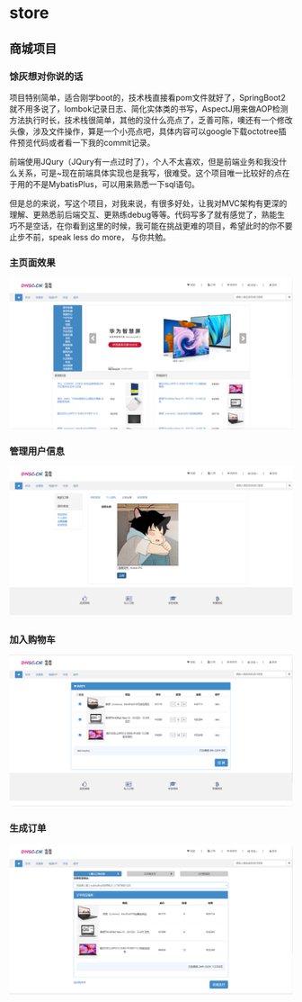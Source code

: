 # store
## 商城项目

### 馀灰想对你说的话
  项目特别简单，适合刚学boot的，技术栈直接看pom文件就好了，SpringBoot2就不用多说了，lombok记录日志、简化实体类的书写，AspectJ用来做AOP检测方法执行时长，技术栈很简单，其他的没什么亮点了，乏善可陈，噢还有一个修改头像，涉及文件操作，算是一个小亮点吧，具体内容可以google下载octotree插件预览代码或者看一下我的commit记录。
  
  前端使用JQury（JQury有一点过时了），个人不太喜欢，但是前端业务和我没什么关系，可是~现在前端具体实现也是我写，很难受。这个项目唯一比较好的点在于用的不是MybatisPlus，可以用来熟悉一下sql语句。
  
  但是总的来说，写这个项目，对我来说，有很多好处，让我对MVC架构有更深的理解、更熟悉前后端交互、更熟练debug等等。代码写多了就有感觉了，熟能生巧不是空话，在你看到这里的时候，我可能在挑战更难的项目，希望此时的你不要止步不前，speak less do more， 与你共勉。

### 主页面效果
 ![image](https://github.com/yuhui156551/store/blob/master/imag/20221219185112.png)
### 管理用户信息
 ![image](https://github.com/yuhui156551/store/blob/master/imag/20221219185217.png)
### 加入购物车
 ![image](https://github.com/yuhui156551/store/blob/master/imag/20221219185442.png)
### 生成订单
 ![image](https://github.com/yuhui156551/store/blob/master/imag/20221219185541.png)
